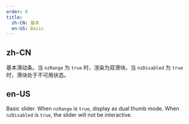 ```yaml
---
order: 0
title:
  zh-CN: 基本
  en-US: Basic
---
```


## zh-CN

基本滑动条。当 `nzRange` 为 `true` 时，渲染为双滑块。当 `nzDisabled` 为 `true` 时，滑块处于不可用状态。

## en-US

Basic slider. When `nzRange` is `true`, display as dual thumb mode. When `nzDisabled` is `true`, the slider will not be interactive.
